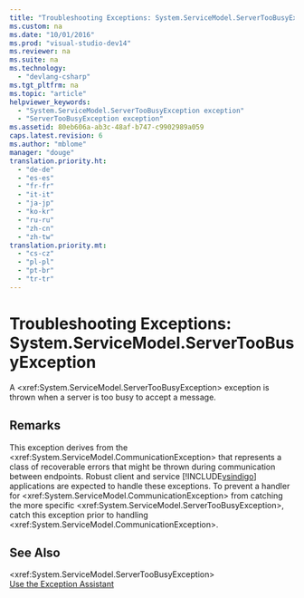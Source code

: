 ```yaml
---
title: "Troubleshooting Exceptions: System.ServiceModel.ServerTooBusyException"
ms.custom: na
ms.date: "10/01/2016"
ms.prod: "visual-studio-dev14"
ms.reviewer: na
ms.suite: na
ms.technology: 
  - "devlang-csharp"
ms.tgt_pltfrm: na
ms.topic: "article"
helpviewer_keywords: 
  - "System.ServiceModel.ServerTooBusyException exception"
  - "ServerTooBusyException exception"
ms.assetid: 80eb606a-ab3c-48af-b747-c9902989a059
caps.latest.revision: 6
ms.author: "mblome"
manager: "douge"
translation.priority.ht: 
  - "de-de"
  - "es-es"
  - "fr-fr"
  - "it-it"
  - "ja-jp"
  - "ko-kr"
  - "ru-ru"
  - "zh-cn"
  - "zh-tw"
translation.priority.mt: 
  - "cs-cz"
  - "pl-pl"
  - "pt-br"
  - "tr-tr"
---
```

# Troubleshooting Exceptions: System.ServiceModel.ServerTooBusyException
A \<xref:System.ServiceModel.ServerTooBusyException> exception is thrown when a server is too busy to accept a message.  
  
## Remarks  
 This exception derives from the \<xref:System.ServiceModel.CommunicationException> that represents a class of recoverable errors that might be thrown during communication between endpoints. Robust client and service [!INCLUDE[vsindigo](../datatools/includes/vsindigo_md.md)] applications are expected to handle these exceptions. To prevent a handler for \<xref:System.ServiceModel.CommunicationException> from catching the more specific \<xref:System.ServiceModel.ServerTooBusyException>, catch this exception prior to handling \<xref:System.ServiceModel.CommunicationException>.  
  
## See Also  
 \<xref:System.ServiceModel.ServerTooBusyException>   
 [Use the Exception Assistant](../Topic/How%20to:%20Use%20the%20Exception%20Assistant.md)
